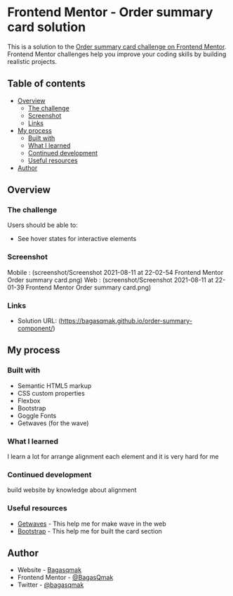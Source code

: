# Frontend Mentor - Order summary card solution

This is a solution to the [Order summary card challenge on Frontend Mentor](https://www.frontendmentor.io/challenges/order-summary-component-QlPmajDUj). Frontend Mentor challenges help you improve your coding skills by building realistic projects.

## Table of contents

- [Overview](#overview)
  - [The challenge](#the-challenge)
  - [Screenshot](#screenshot)
  - [Links](#links)
- [My process](#my-process)
  - [Built with](#built-with)
  - [What I learned](#what-i-learned)
  - [Continued development](#continued-development)
  - [Useful resources](#useful-resources)
- [Author](#author)

## Overview

### The challenge

Users should be able to:

- See hover states for interactive elements

### Screenshot

Mobile : (screenshot/Screenshot 2021-08-11 at 22-02-54 Frontend Mentor Order summary card.png)
Web : (screenshot/Screenshot 2021-08-11 at 22-01-39 Frontend Mentor Order summary card.png)

### Links

- Solution URL: (https://bagasqmak.github.io/order-summary-component/)

## My process

### Built with

- Semantic HTML5 markup
- CSS custom properties
- Flexbox
- Bootstrap
- Goggle Fonts
- Getwaves (for the wave)

### What I learned

I learn a lot for arrange alignment each element and it is very hard for me

### Continued development

build website by knowledge about alignment

### Useful resources

- [Getwaves](https://www.getwaves.io) - This help me for make wave in the web
- [Bootstrap](https://www.getbootstrap.com) - This help me for built the card section

## Author

- Website - [Bagasqmak](https://www.bagasqmak.github.io)
- Frontend Mentor - [@BagasQmak](https://www.frontendmentor.io/profile/BagasQmak)
- Twitter - [@bagasqmak](https://twitter.com/bagasqmak_)
